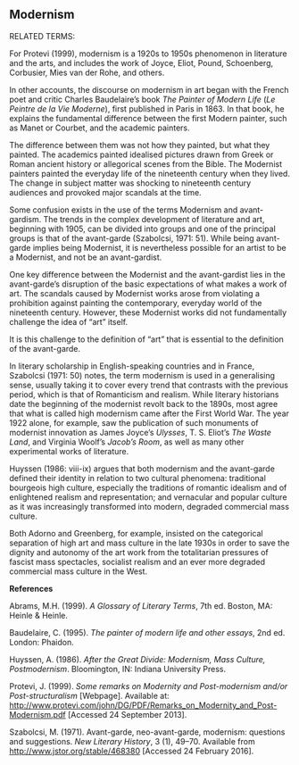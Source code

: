 ## Modernism

RELATED TERMS: 

For Protevi (1999), modernism is a 1920s to 1950s phenomenon in literature and the arts, and includes the work of Joyce, Eliot, Pound, Schoenberg, Corbusier, Mies van der Rohe, and others.

In other accounts, the discourse on modernism in art began with the French poet and critic Charles Baudelaire’s book _The Painter of Modern Life_ (_Le Peintre de la Vie Moderne_), first published in Paris in 1863\. In that book, he explains the fundamental difference between the first Modern painter, such as Manet or Courbet, and the academic painters.

The difference between them was not how they painted, but what they painted. The academics painted idealised pictures drawn from Greek or Roman ancient history or allegorical scenes from the Bible. The Modernist painters painted the everyday life of the nineteenth century when they lived. The change in subject matter was shocking to nineteenth century audiences and provoked major scandals at the time.

Some confusion exists in the use of the terms Modernism and avant-gardism. The trends in the complex development of literature and art, beginning with 1905, can be divided into groups and one of the principal groups is that of the avant-garde (Szabolcsi, 1971: 51). While being avant-garde implies being Modernist, it is nevertheless possible for an artist to be a Modernist, and not be an avant-gardist.

One key difference between the Modernist and the avant-gardist lies in the avant-garde’s disruption of the basic expectations of what makes a work of art. The scandals caused by Modernist works arose from violating a prohibition against painting the contemporary, everyday world of the nineteenth century. However, these Modernist works did not fundamentally challenge the idea of “art” itself.

It is this challenge to the definition of “art” that is essential to the definition of the avant-garde.

In literary scholarship in English-speaking countries and in France, Szabolcsi (1971: 50) notes, the term modernism is used in a generalising sense, usually taking it to cover every trend that contrasts with the previous period, which is that of Romanticism and realism. While literary historians date the beginning of the modernist revolt back to the 1890s, most agree that what is called high modernism came after the First World War. The year 1922 alone, for example, saw the publication of such monuments of modernist innovation as James Joyce’s _Ulysses_, T. S. Eliot’s _The Waste Land_, and Virginia Woolf’s _Jacob’s Room_, as well as many other experimental works of literature.

Huyssen (1986: viii-ix) argues that both modernism and the avant-garde defined their identity in relation to two cultural phenomena: traditional bourgeois high culture, especially the traditions of romantic idealism and of enlightened realism and representation; and vernacular and popular culture as it was increasingly transformed into modern, degraded commercial mass culture.

Both Adorno and Greenberg, for example, insisted on the categorical separation of high art and mass culture in the late 1930s in order to save the dignity and autonomy of the art work from the totalitarian pressures of fascist mass spectacles, socialist realism and an ever more degraded commercial mass culture in the West.

**References**

Abrams, M.H. (1999). _A Glossary of Literary Terms_, 7th ed. Boston, MA: Heinle & Heinle.

Baudelaire, C. (1995). _The <span class="searchword">painter</span> of modern life and other essays_, 2nd ed. London: Phaidon.

Huyssen, A. (1986). _After the Great Divide: Modernism, Mass Culture, Postmodernism_. Bloomington, IN: Indiana University Press.

Protevi, J. (1999). _Some remarks on Modernity and Post-modernism and/or Post-structuralism_ [Webpage]. Available at: http://www.protevi.com/john/DG/PDF/Remarks_on_Modernity_and_Post-Modernism.pdf [Accessed 24 September 2013].

Szabolcsi, M. (1971). Avant-garde, neo-avant-garde, modernism: questions and suggestions. _New Literary History_, 3 (1), 49–70\. Available from http://www.jstor.org/stable/468380 [Accessed 24 February 2016].

